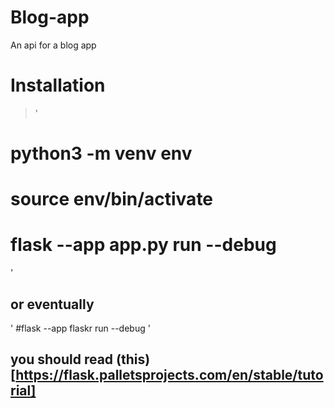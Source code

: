 # Blog-app
An api for a blog app

# Installation

>'
  # python3 -m venv env
  # source env/bin/activate
  # flask --app app.py run --debug
'

## or eventually
' #flask --app flaskr run --debug '

## you should read (this)[https://flask.palletsprojects.com/en/stable/tutorial]
